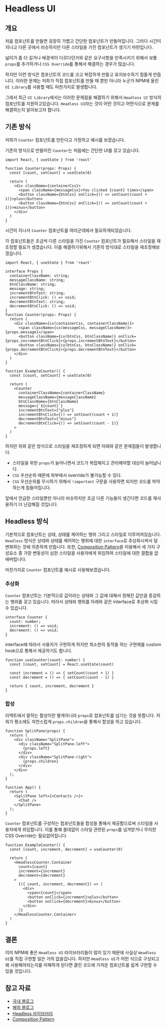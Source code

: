 # Headless UI
## 개요
처음 컴포넌트를 만들면 굉장히 가볍고 간단한 컴포넌트가 만들어집니다. 그러다 시간이 지나고 다른 곳에서 비슷하지만 다른 스타일을 가진 컴포넌트가 생기기 마련입니다.

넓이가 좀 더 길거나 배경색이 다르다던가와 같은 요구사항을 만족시키기 위해서 보통 `props`를 추가하거나 `CSS Override`를 통해서 해결하는 경우가 많습니다.

하지만 이런 방식은 컴포넌트의 코드를 크고 복잡하게 만들고 유지보수하기 힘들게 만듭니다. 
이러한 문제는 저희가 직접 컴포넌트를 만들 때 뿐만 아니라 누군가 NPM에 올린 `UI Library`를 사용할 때도 마찬가지로 발생합니다.

그래서 최근 `UI Library`에서는 이러한 문제점을 해결하기 위해서 `Headless UI` 방식의 컴포넌트를 지원하고있습니다. `Headless UI`라는 것이 어떤 것이고 어떤식으로 문제를 해결하는지 알아보고자 합니다.

## 기존 방식
저희가 `Counter` 컴포넌트를 만든다고 가정하고 예시를 보겠습니다.

기존의 방식으로 만들어진 `Counter`는 처음에는 간단한 UI를 갖고 있습니다.
```tsx
import React, { useState } from 'react'

function Counter(props: Props) {
  const [count, setCount] = useState(0)

  return (
    <div className={containerCss}>
      <span className={messageCss}>You clicked {count} times</span>
      <button className={btnCss} onClick={() => setCount(count + 1)}>plus</button>
      <button className={btnCss} onClick={() => setCount(count + 1)}>minus</button>
    </div>
  )
}
```

시간이 지나서 `Counter` 컴포넌트를 여러군데에서 필요하게되었습니다.

각 컴포넌트들은 조금씩 다른  스타일을 가진 `Counter` 컴포넌트가 필요해서 스타일을 재조정할 필요가 생겼습니다. 이를 해결하기위해서 기존의 방식대로 스타일을 재조정해보겠습니다.
```tsx
import React, { useState } from 'react'

interface Props {
  containerClassName: string;
  messageClassName: string;
  btnClassName: string;
  message: string;
  incrementBtnText: string;
  incrementBtnClick: () => void;
  decrementBtnText: string;
  decrementBtnClick: () => void;
}
function Counter(props: Props) {
  return (
    <div className={cx(containerCss, containerClassName)}>
      <span className={cx(messageCss, messageClassName)}>{props.message}</span>
      <button className={cx(btnCss, btnClassName)} onClick={props.incrementBtnClick}>{props.incrementBtnText}</button>
      <button className={cx(btnCss, btnClassName)} onClick={props.decrementBtnClick}>{props.decrementBtnText}</button>
    </div>
  )
}

function ExampleCounter() {
  const [count, setCount] = useState(0)

  return (
    <Counter 
      containerClassName={containerClassName}
      messageClassName={messageClassName} 
      btnClassName={btnClassName} 
      message={`${count}`}
      incrementBtnText={"plus"}
      incrementBtnClick={() => setCount(count + 1)}
      decrementBtnText={"minus"}
      decrementBtnClick={() => setCount(count - 1)}
    >
  )
}
```

하지만 위와 같은 방식으로 스타일을 재조정하게 되면 아래와 같은 문제점들이 발생합니다.

- 스타일을 위한 `props`가 늘어나면서 코드가 복잡해지고 관리해야할 대상이 늘어납니다.
- `CSS` 우선순위 때문에 외부에서 override가 불가능할 수 있다.
- `CSS` 우선순위를 무시하기 위해서 `!important` 구문을 사용하면 되지만 코드를 파악하는게 힘들어집니다.

앞에서 언급한 스타일뿐만 아니라 비슷하지만 조금 다른 기능들이 생긴다면 코드를 재사용하기 더 난감해질 것입니다.

## Headless 방식
기본적으로 컴포넌트는 상태, 상태를 제어하는 행위 그리고 스타일로 이루어져있습니다. `Headless` 방식은 상태와 상태를 제어하는 행위에 대한 `interface`로 추상화시켜서 덜 변화하는 것에 의존하게 만듭니다. 또한, [Composition Pattern](https://ko.reactjs.org/docs/composition-vs-inheritance.html)을 이용해서 세 가지 구성요소 중 가장 변동성이 심한 스타일을 사용자에게 위임하여 스타일에 대한 결합을 없애버립니다.

마찬가지로 `Counter` 컴포넌트를 예시로 사용해보겠습니다. 

### 추상화
`Counter` 컴포넌트는 기본적으로 값이라는 상태와 그 값에 대해서 정해진 값만큼 증감하는 행위를 갖고 있습니다.
따라서 상태와 행위를 아래와 같은 interface로 추상화 시킬 수 있습니다.
```tsx
interface Counter {
  count: number;
  increment: () => void;
  decrement: () => void;
}
```

interface에 따라서 사용자가 구현하게 하지만 최소한의 동작을 하는 구현체를 custom hook으로 통해서 제공하기도 합니다.
```tsx
function useCounter(count: number) {
  const [count, setCount] = React.useState(count)

  const increment = () => { setCount(count + 1) }
  const decrement = () => { setCount(count - 1) }
  
  return { count, increment, decrement }
}
```
### 합성
리액트에서 말하는 합성이란 별게아니라 `props`로 컴포넌트를 넘기는 것을 뜻합니다. 저희가 평소에도 자연스럽게 `props.children`을 통해서 합성을 하고 있습니다.
```tsx
function SplitPane(props) {
  return (
    <div className="SplitPane">
      <div className="SplitPane-left">
        {props.left}
      </div>
      <div className="SplitPane-right">
        {props.children}
      </div>
    </div>
  );
}

function App() {
  return (
    <SplitPane left={<Contacts />}>
      <Chat />
    </SplitPane>
  );
}
```

`Counter` 컴포넌트를 구성하는 컴포넌트들을 합성을 통해서 제공함으로써 스타일을 사용자에게 위임합니다.
이를 통해 쓸데없이 스타일 관련된 `props`를 넘겨받거나 무리한 CSS Override는 필요없어집니다.
```tsx
function ExampleCounter() {
  const [count, increment, decrement] = useCounter(0)

  return (
    <HeadlessCounter.Container
      count={count}
      increment={increment}
      decrement={decrement}
    >
      {({ count, increment, decrement}) => (
        <div>
          <span>{count}</span>
          <button onClick={increment}>plus</button>
          <button onClick={decrement}>minus</button>
        </div>
      )}
    </HeadlessCounter.Container>
  )
}
```

## 결론
이미 NPM에 좋은 `Headless UI` 라이브러리들이 많이 있기 때문에 사실상 `Headless UI`를 직접 구현할 일은 거의 없을겁니다. 하지만 `Headless UI`가 어떤 식으로 구성되고 왜 사용해야되는지를 이해하게 된다면 클린 코드에 가까운 컴포넌트를 쉽게 구현할 수 있을 것입니다.

## 참고 자료
- [국내 블로그](https://jbee.io/react/headless-concept/)
- [해외 블로그](https://www.joshbritz.co/posts/the-sexiness-of-headless-ui/)
- [Headless 라이브러리](https://headlessui.dev/)
- [Composition Pattern](https://ko.reactjs.org/docs/composition-vs-inheritance.html)